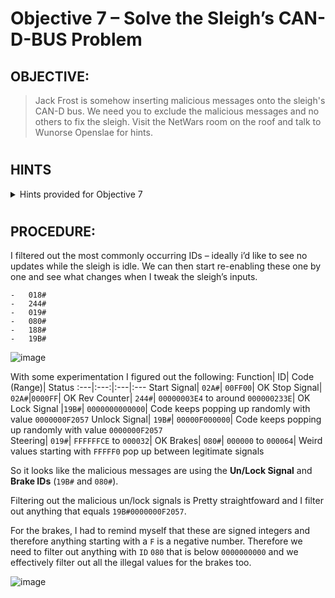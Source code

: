 # Objective 7 – Solve the Sleigh’s CAN-D-BUS Problem #

## OBJECTIVE: ##
>Jack Frost is somehow inserting malicious messages onto the sleigh's CAN-D bus. We need you to exclude the malicious messages and no others to fix the sleigh. Visit the NetWars room on the roof and talk to Wunorse Openslae for hints.
#  

## HINTS ##
<details>
  <summary>Hints provided for Objective 7</summary>
 
>-	**WUNORSE OPENSLAE:** Try filtering out one CAN-ID at a time and create a table of what each might pertain to. What's up with the brakes and doors?

</details>

#  
## PROCEDURE: ##
I filtered out the most commonly occurring IDs – ideally i’d like to see no updates while the sleigh is idle.  We can then start re-enabling these one by one and see what changes when I tweak the sleigh’s inputs.
```
-	018#
-	244#
-	019#
-	080#
-	188#
-	19B#
```
![image](https://github.com/beta-j/SANS-Holiday-Hack-Challenge-2020/assets/60655500/49bc6ab2-e0ab-4543-b3ff-bbce6d2df018)

With some experimentation I figured out the following:
Function|	ID|	Code (Range)|	Status
:---|:---:|:---|:---
Start Signal|	`02A#`|	`00FF00`|	OK
Stop Signal| `02A#`|`0000FF`|	OK
Rev Counter| `244#`|	`00000003E4` to around `000000233E`|	OK
Lock Signal	|`19B#`|	`0000000000000`|	Code keeps popping up randomly with value `0000000F2057`
Unlock Signal| `19B#`|		`00000F000000`| Code keeps popping up randomly with value `0000000F2057`	
Steering|	`019#`|	`FFFFFFCE` to `000032`|	OK
Brakes|	`080#`|	`000000` to `000064`|	Weird values starting with `FFFFF0` pop up between legitimate signals

So it looks like the malicious messages are using the **Un/Lock Signal** and **Brake IDs** (`19B#` and `080#`).

Filtering out the malicious un/lock signals is Pretty straightfoward and I filter out anything that equals `19B#0000000F2057`.

For the brakes, I had to remind myself that these are signed integers and therefore anything starting with a `F` is a negative number.  Therefore we need to filter out anything with `ID` `080` that is below `0000000000` and we effectively filter out all the illegal values for the brakes too.

![image](https://github.com/beta-j/SANS-Holiday-Hack-Challenge-2020/assets/60655500/e2f9e85d-be00-48a7-8e07-4f155f610837)


